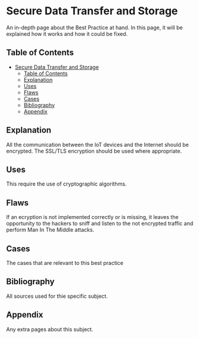# Secure Data Transfer and Storage

An in-depth page about the Best Practice at hand. In this page, it will be explained how it works and how it could be fixed. 

## Table of Contents
- [Secure Data Transfer and Storage](#secure-data-transfer-and-storage)
  - [Table of Contents](#table-of-contents)
  - [Explanation](#explanation)
  - [Uses](#uses)
  - [Flaws](#flaws)
  - [Cases](#cases)
  - [Bibliography](#bibliography)
  - [Appendix](#appendix)
## Explanation 
All the communication between the IoT devices and the Internet should be encrypted. The SSL/TLS encryption should be used where appropriate. 

## Uses
This require the use of cryptographic algorithms.

## Flaws
If an ecryption is not implemented correctly or is missing, it leaves the opportunity to the hackers to sniff and listen to the not encrypted traffic and perform Man In The Middle attacks.

## Cases
The cases that are relevant to this best practice

## Bibliography
All sources used for thie specific subject. 

## Appendix
Any extra pages about this subject.